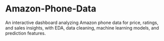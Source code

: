 # Amazon-Phone-Data
An interactive dashboard analyzing Amazon phone data for price, ratings, and sales insights, with EDA, data cleaning, machine learning models, and prediction features.
